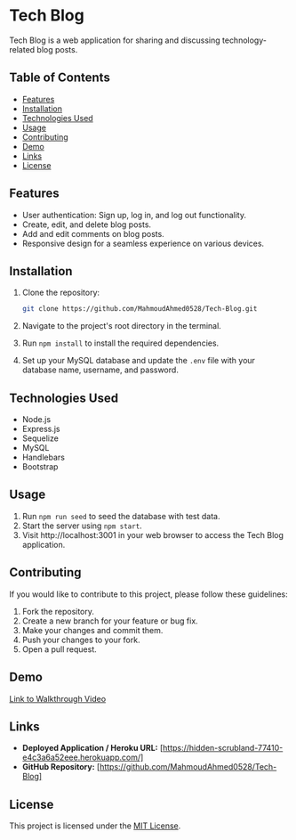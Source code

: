 # Tech Blog

Tech Blog is a web application for sharing and discussing technology-related blog posts.

## Table of Contents

- [Features](#features)
- [Installation](#installation)
- [Technologies Used](#technologies-used)
- [Usage](#usage)
- [Contributing](#contributing)
- [Demo](#demo)
- [Links](#links)
- [License](#license)

## Features

- User authentication: Sign up, log in, and log out functionality.
- Create, edit, and delete blog posts.
- Add and edit comments on blog posts.
- Responsive design for a seamless experience on various devices.

## Installation

1. Clone the repository:

   ```bash
   git clone https://github.com/MahmoudAhmed0528/Tech-Blog.git
   ```

2. Navigate to the project's root directory in the terminal.
3. Run `npm install` to install the required dependencies.
4. Set up your MySQL database and update the `.env` file with your database name, username, and password.

## Technologies Used

- Node.js
- Express.js
- Sequelize
- MySQL
- Handlebars
- Bootstrap

## Usage

1. Run `npm run seed` to seed the database with test data.
2. Start the server using `npm start`.
3. Visit http://localhost:3001 in your web browser to access the Tech Blog application.

## Contributing

If you would like to contribute to this project, please follow these guidelines:

1. Fork the repository.
2. Create a new branch for your feature or bug fix.
3. Make your changes and commit them.
4. Push your changes to your fork.
5. Open a pull request.

## Demo

[Link to Walkthrough Video](https://www.youtube.com/watch?v=Q6VdEnr62mk)

## Links

- **Deployed Application / Heroku URL:** [https://hidden-scrubland-77410-e4c3a6a52eee.herokuapp.com/]
- **GitHub Repository:** [https://github.com/MahmoudAhmed0528/Tech-Blog]

## License

This project is licensed under the [MIT License](LICENSE).
